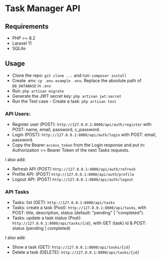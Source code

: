 # Task Manager API

## Requirements
- PHP >= 8.2
- Laravel 11
- SQLite 

## Usage
- Clone the repo: `git clone ...` and run: `composer install`
- Create .env: `cp .env.example .env`. Replace the absolute path of `DB_DATABASE` in `.env`
- Run: `php artisan migrate`
- Generate the JWT secret key: `php artisan jwt:secret`
- Run the Test case - Create a task: `php artisan test`

### API Users:
- Register user (POST): `http://127.0.0.1:8000/api/auth/register` with POST: name, email, password, c_password.
- Login (POST): `http://127.0.0.1:8000/api/auth/login` with POST: email, password.
- Copy the Bearer `access_token` from the Login response and put in: 
Authorization >> Bearer Token of the next Tasks requests.

I also add:
- Refresh API (POST) `http://127.0.0.1:8000/api/auth/refresh`
- Profile API: (POST) `http://127.0.0.1:8000/api/auth/profile`
- Logout API: (POST) `http://127.0.0.1:8000/api/auth/logout`

### API Tasks
- Tasks: list (GET): `http://127.0.0.1:8000/api/tasks`
- Tasks: create a task (Post): `http://127.0.0.1:8000/api/tasks`, 
with POST: title, description, status (default: "pending" | "completed").
- Tasks: update a task status (Post): `http://127.0.0.1:8000/api/tasks/{id}`, 
with GET (task) id & POST: status (pending | completed)

I also add:
- Show a task (GET): `http://127.0.0.1:8000/api/tasks/{id}`
- Delete a task (DELETE): `http://127.0.0.1:8000/api/tasks/{id}`
